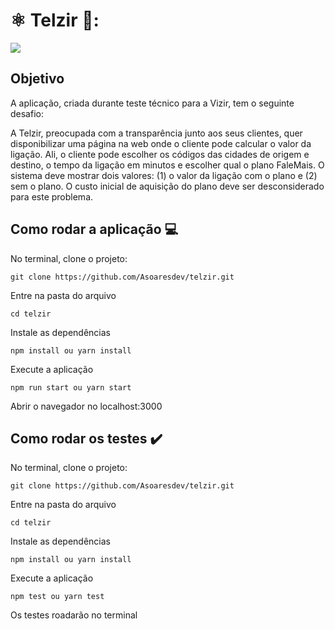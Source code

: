# ⚛️ Telzir 📱: 

<img src="https://img.shields.io/static/v1?label=React.js&message=framework&color=blue&style=plastic&logo=REACT"/> 

<h2>Objetivo</h2>
A aplicação, criada durante teste técnico para a Vizir, tem o seguinte desafio:

A Telzir, preocupada com a transparência junto aos seus clientes, quer disponibilizar uma
página na web onde o cliente pode calcular o valor da ligação. Ali, o cliente pode escolher os
códigos das cidades de origem e destino, o tempo da ligação em minutos e escolher qual o
plano FaleMais. O sistema deve mostrar dois valores: (1) o valor da ligação com o plano e (2)
sem o plano. O custo inicial de aquisição do plano deve ser desconsiderado para este
problema.


## Como rodar a aplicação :computer:
No terminal, clone o projeto:
```
git clone https://github.com/Asoaresdev/telzir.git
```
Entre na pasta do arquivo
```
cd telzir
```
Instale as dependências
```
npm install ou yarn install
```
Execute a aplicação
```
npm run start ou yarn start
```
Abrir o navegador no localhost:3000


## Como rodar os testes ✔️
No terminal, clone o projeto:
```
git clone https://github.com/Asoaresdev/telzir.git
```
Entre na pasta do arquivo
```
cd telzir
```
Instale as dependências
```
npm install ou yarn install
```
Execute a aplicação
```
npm test ou yarn test
```
Os testes roadarão no terminal


